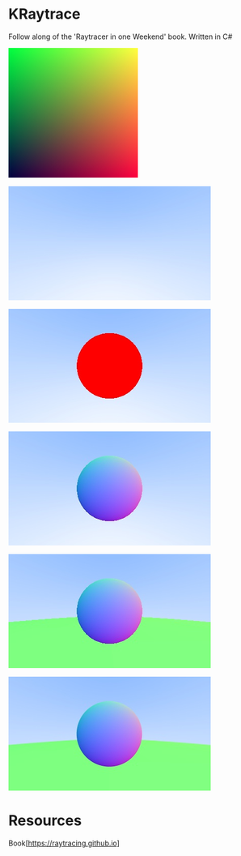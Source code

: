 # KRaytrace 
Follow along of the 'Raytracer in one Weekend' book. Written in C#

![TestImage](images/first.jpg)

![SkyColorRamp](images/colorramp.jpg)

![FirstSphere](images/redsphere.jpg)

![SurfaceNormals](images/surfnormals.jpg)

![TwoSpheres](images/twospheres.jpg)

![Antialiasing](images/antialiased.jpg)

# Resources

Book[https://raytracing.github.io]